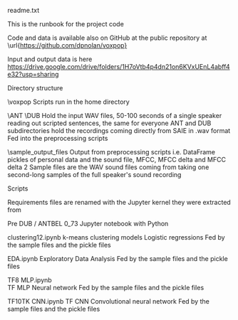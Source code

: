 readme.txt

This is the runbook for the project code

Code and data is available also on GitHub at the public repository at \url{https://github.com/dpnolan/voxpop}

Input and output data is here https://drive.google.com/drive/folders/1H7oVtb4p4dn21on6KVxUEnL4abff4e32?usp=sharing

Directory structure

\voxpop 
Scripts run in the home directory

\ANT
\DUB
Hold the input WAV files, 50-100 seconds of a single speaker reading out scripted sentences, the same for everyone
ANT and DUB subdirectories hold the recordings coming directly from SAIE in .wav format
Fed into the preprocessing scripts 

\sample_output_files 
Output from preprocessing scripts i.e. 
DataFrame pickles of personal data and the sound file, MFCC, MFCC delta and MFCC delta 2
Sample files are the WAV sound files coming from taking one second-long samples of the full speaker's sound recording

Scripts

Requirements files are renamed with the Jupyter kernel they were extracted from 

Pre DUB / ANTBEL $0\_73$
Jupyter notebook with Python 

clustering12.ipynb
k-means clustering models 
Logistic regressions
Fed by the sample files and the pickle files

EDA.ipynb
Exploratory Data Analysis
Fed by the sample files and the pickle files

TF8 MLP.ipynb   
TF MLP Neural network 
Fed by the sample files and the pickle files

TF10TK CNN.ipynb
TF CNN Convolutional neural network
Fed by the sample files and the pickle files

